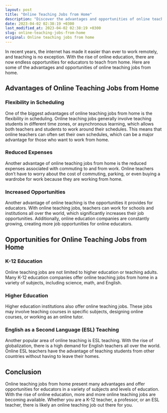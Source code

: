 ```yaml
---
layout: post
title: "Online Teaching Jobs from Home"
description: "Discover the advantages and opportunities of online teaching jobs from the comfort of your own home."
date: 2023-04-02 02:38:19 +0300
last_modified_at: 2023-04-02 02:38:19 +0300
slug: online-teaching-jobs-from-home
original: Online teaching jobs from home
---
```

In recent years, the internet has made it easier than ever to work remotely, and teaching is no exception. With the rise of online education, there are now endless opportunities for educators to teach from home. Here are some of the advantages and opportunities of online teaching jobs from home.

## Advantages of Online Teaching Jobs from Home

### Flexibility in Scheduling

One of the biggest advantages of online teaching jobs from home is the flexibility in scheduling. Online teaching jobs generally involve teaching students in different time zones, or asynchronous learning, which allows both teachers and students to work around their schedules. This means that online teachers can often set their own schedules, which can be a major advantage for those who want to work from home.

### Reduced Expenses

Another advantage of online teaching jobs from home is the reduced expenses associated with commuting to and from work. Online teachers don’t have to worry about the cost of commuting, parking, or even buying a wardrobe for work because they are working from home.

### Increased Opportunities

Another advantage of online teaching is the opportunities it provides for educators. With online teaching jobs, teachers can work for schools and institutions all over the world, which significantly increases their job opportunities. Additionally, online education companies are constantly growing, creating more job opportunities for online educators.

## Opportunities for Online Teaching Jobs from Home

### K-12 Education

Online teaching jobs are not limited to higher education or teaching adults. Many K-12 education companies offer online teaching jobs from home in a variety of subjects, including science, math, and English.

### Higher Education

Higher education institutions also offer online teaching jobs. These jobs may involve teaching courses in specific subjects, designing online courses, or working as an online tutor.

### English as a Second Language (ESL) Teaching

Another popular area of online teaching is ESL teaching. With the rise of globalization, there is a high demand for English teachers all over the world. Online ESL teachers have the advantage of teaching students from other countries without having to leave their homes.

## Conclusion

Online teaching jobs from home present many advantages and offer opportunities for educators in a variety of subjects and levels of education. With the rise of online education, more and more online teaching jobs are becoming available. Whether you are a K-12 teacher, a professor, or an ESL teacher, there is likely an online teaching job out there for you.